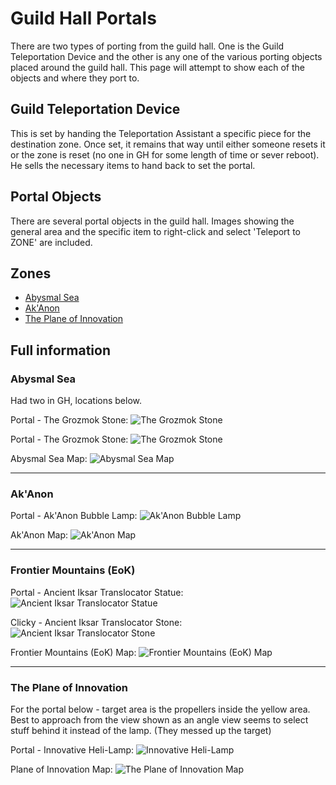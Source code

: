 # Guild Hall Portals

There are two types of porting from the guild hall.  One is the Guild
Teleportation Device and the other is any one of the various porting
objects placed around the guild hall. This page will attempt to show
each of the objects and where they port to.

## Guild Teleportation Device

This is set by handing the Teleportation Assistant a specific piece for
the destination zone. Once set, it remains that way until either someone
resets it or the zone is reset (no one in GH for some length of time or
sever reboot). He sells the necessary items to hand back to set the portal.

## Portal Objects

There are several portal objects in the guild hall. Images showing the
general area and the specific item to right-click and select 'Teleport
to ZONE' are included.

## Zones

- [Abysmal Sea](#Abysmal-Sea)
- [Ak'Anon](#AkAnon)
- [The Plane of Innovation](#The-Plane-of-Innovation)


## Full information

### Abysmal Sea

Had two in GH, locations below.

Portal - The Grozmok Stone:
![The Grozmok Stone](TheGrozmokStone1.jpg)

Portal - The Grozmok Stone:
![The Grozmok Stone](TheGrozmokStone2.jpg)

Abysmal Sea Map:
![Abysmal Sea Map](AbysmalSea.jpg)

---

### Ak'Anon

Portal - Ak'Anon Bubble Lamp:
![Ak'Anon Bubble Lamp](AkAnonBubbleLamp1.jpg)

Ak'Anon Map:
![Ak'Anon Map](AkAnon.jpg)

---

### Frontier Mountains (EoK)

Portal - Ancient Iksar Translocator Statue:
![Ancient Iksar Translocator Statue](AncientIksarTranslocatorStatue1.jpg)

Clicky - Ancient Iksar Translocator Stone:
![Ancient Iksar Translocator Stone](AncientIksarTranslocatorStone.jpg)

Frontier Mountains (EoK) Map:
![Frontier Mountains (EoK) Map](EokFrontierMountains.jpg)

---

### The Plane of Innovation

For the portal below - target area is the propellers inside the
yellow area. Best to approach from the view shown as an angle
view seems to select stuff behind it instead of the lamp.
(They messed up the target)

Portal - Innovative Heli-Lamp:
![Innovative Heli-Lamp](InnovativeHeliLamp1.jpg)

Plane of Innovation Map:
![The Plane of Innovation Map](ThePlaneOfInnovation.jpg)

